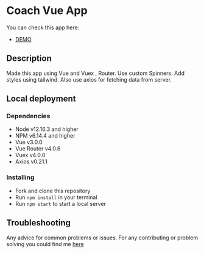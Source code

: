 
# Coach Vue App

You can check this app here:

* [DEMO](https://vibrant-banach-3e99ca.netlify.app/)

## Description

Made this app using Vue and Vuex , Router. Use custom Spinners. Add  styles using tailwind. Also use axios for fetching data from server.

## Local deployment

### Dependencies

* Node v12.16.3 and higher
* NPM v6.14.4 and higher
* Vue v3.0.0
* Vue Router v4.0.6
* Vuex v4.0.0
* Axios v0.21.1

### Installing

* Fork and clone this repository
* Run `npm install` in your terminal
* Run `npm start` to start a local server

## Troubleshooting

Any advice for common problems or issues. For any contributing or problem solving you could find me [here](https://www.linkedin.com/in/bohdan-dobak-6a31a7198/)




